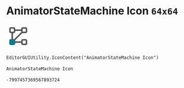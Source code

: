 # AnimatorStateMachine Icon `64x64`
<img src="/img/AnimatorStateMachine%20Icon.png" width=64 height=64>

``` CSharp
EditorGUIUtility.IconContent("AnimatorStateMachine Icon")
```
```
AnimatorStateMachine Icon
```
```
-7997457369567893724
```
